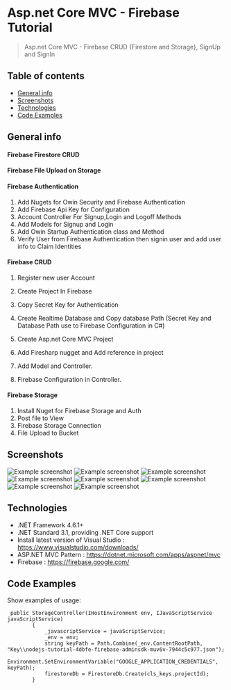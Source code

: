# Asp.net Core MVC - Firebase Tutorial
> Asp.net Core MVC - Firebase CRUD {Firestore and Storage}, SignUp and SignIn

## Table of contents
* [General info](#general-info)
* [Screenshots](#screenshots)
* [Technologies](#technologies)
* [Code Examples](#code-examples)

## General info
<h4>Firebase Firestore CRUD</h4>
<h4>Firebase File Upload on Storage</h4>
<h4>Firebase Authentication</h4>

1. Add Nugets for Owin Security and Firebase Authentication
2. Add Firebase Api Key for Configuration
3. Account Controller For Signup,Login and Logoff Methods
4. Add Models for Signup and Login
5. Add Owin Startup Authentication class and Method
6. Verify User from Firebase Authentication then signin user and add user info to Claim Identities


<h4>Firebase CRUD</h4>

1. Register new user Account

2. Create Project In Firebase
3. Copy Secret Key for Authentication
4. Create Realtime Database and Copy database Path (Secret Key and Database Path use to Firebase Configuration in C#)
5. Create Asp.net Core MVC Project
6. Add Firesharp nugget and Add reference in project
7. Add Model and Controller.
8. Firebase Configuration in Controller.


<h4> Firebase Storage</h4>

1. Install Nuget for Firebase Storage and Auth
2. Post file to View
3. Firebase Storage Connection
4. File Upload to Bucket

## Screenshots
![Example screenshot](BS_Core_WepApp/ScreenShot/ScreenShot/Account-SignUp.jpg)
![Example screenshot](../ScreenShot/Account-SignIn.jpg)
![Example screenshot](../ScreenShot/Account-ForgotPassword.jpg)
![Example screenshot](../ScreenShot/Storage-index.png)
![Example screenshot](../ScreenShot/Storage-Create.png)
![Example screenshot](../ScreenShot/Storage-Delete.png)
![Example screenshot](../ScreenShot/Storage-Details.png)
![Example screenshot](../ScreenShot/Storage-Edit.jpg)

## Technologies
* .NET Framework 4.6.1+
* .NET Standard 3.1, providing .NET Core support
* Install latest version of Visual Studio : https://www.visualstudio.com/downloads/
* ASP.NET MVC Pattern : https://dotnet.microsoft.com/apps/aspnet/mvc
* Firebase : https://firebase.google.com/

## Code Examples
Show examples of usage:
```
 public StorageController(IHostEnvironment env, IJavaScriptService javaScriptService)
        {
            _javascriptService = javaScriptService;
            _env = env;
            string keyPath = Path.Combine(_env.ContentRootPath, "Key\\nodejs-tutorial-4dbfe-firebase-adminsdk-muv6v-7944c5c977.json");
            Environment.SetEnvironmentVariable("GOOGLE_APPLICATION_CREDENTIALS", keyPath);
            firestoreDb = FirestoreDb.Create(cls_keys.projectId);
        }
```
